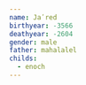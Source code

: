```yaml
---
name: Jaʹred
birthyear: -3566
deathyear: -2604
gender: male
father: mahalalel
childs:
  - enoch
---
```

